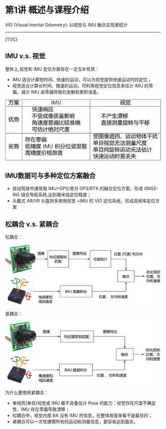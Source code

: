 # 第1讲 概述与课程介绍

VIO (Visual-Inertial Odometry): 以视觉与 IMU 融合实现里程计

-----

[TOC]

## IMU v.s. 视觉

整体上,视觉和 IMU 定位方案存在一定互补性质：  
* IMU 适合计算短时间、快速的运动，可以为视觉提供快速运动时的定位；
* 视觉适合计算长时间、慢速的运动，可利用视觉定位信息来估计 IMU 的零偏，减少 IMU 由零偏导致的发散和累积误差。

<div align=center>
  <img src="images/imu_visual.jpg"/>
</div>

## IMU数据可与多种定位方案融合

* 自动驾驶中通常用 IMU+GPS/差分 GPS/RTK 的融合定位方案，形成 GNSS-INS 组合导航系统,达到厘米组定位精度；
* 头戴式 AR/VR 头盔则多使用视觉 +IMU 的 VIO 定位系统，形成高帧率定位方案

## 松耦合 v.s. 紧耦合

松耦合：
<div align=center>
  <img src="images/couple_loose.jpg"/>
</div>

紧耦合：
<div align=center>
  <img src="images/couple_tight.jpg"/>
</div>

为什么要使用紧耦合：

* 单纯凭(单目)视觉或 IMU 都不具备估计 Pose 的能力：视觉存在尺度不确定性、IMU 存在零偏导致漂移；
* 松耦合中，视觉内部 BA 没有 IMU 的信息，在整体层面来看不是最优的；
* 紧耦合可以一次性建模所有的运动和测量信息，更容易达到最优。
